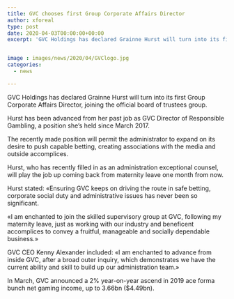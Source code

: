 ```yaml
---
title: GVC chooses first Group Corporate Affairs Director
author: xforeal 
type: post
date: 2020-04-03T00:00:00+00:00
excerpt: 'GVC Holdings has declared Grainne Hurst will turn into its first Group Corporate Affairs Director, joining the official board of trustees team '


image : images/news/2020/04/GVClogo.jpg
categories:
  - news

---
```

GVC Holdings has declared Grainne Hurst will turn into its first Group Corporate Affairs Director, joining the official board of trustees group. 

Hurst has been advanced from her past job as GVC Director of Responsible Gambling, a position she&#8217;s held since March 2017. 

The recently made position will permit the administrator to expand on its desire to push capable betting, creating associations with the media and outside accomplices. 

Hurst, who has recently filled in as an administration exceptional counsel, will play the job up coming back from maternity leave one month from now. 

Hurst stated: &#171;Ensuring GVC keeps on driving the route in safe betting, corporate social duty and administrative issues has never been so significant. 

&#171;I am enchanted to join the skilled supervisory group at GVC, following my maternity leave, just as working with our industry and beneficent accomplices to convey a fruitful, manageable and socially dependable business.&#187; 

GVC CEO Kenny Alexander included: &#171;I am enchanted to advance from inside GVC, after a broad outer inquiry, which demonstrates we have the current ability and skill to build up our administration team.&#187; 

In March, GVC announced a 2&percnt; year-on-year ascend in 2019 ace forma bunch net gaming income, up to 3.66bn ($4.49bn).